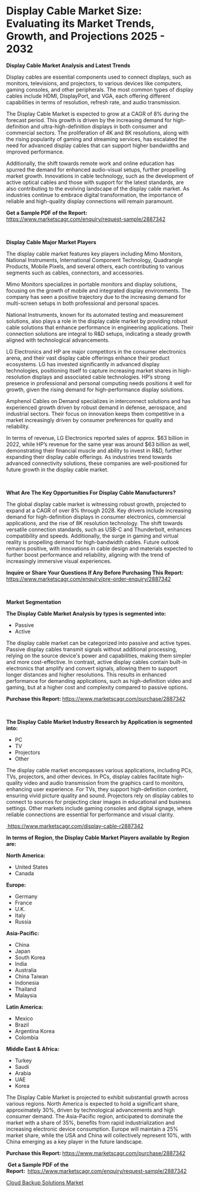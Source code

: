 <p><h1>Display Cable Market Size: Evaluating its Market Trends, Growth, and Projections 2025 - 2032</h1></p><p><strong>Display Cable Market Analysis and Latest Trends</strong></p>
<p><p>Display cables are essential components used to connect displays, such as monitors, televisions, and projectors, to various devices like computers, gaming consoles, and other peripherals. The most common types of display cables include HDMI, DisplayPort, and VGA, each offering different capabilities in terms of resolution, refresh rate, and audio transmission.</p><p>The Display Cable Market is expected to grow at a CAGR of 8% during the forecast period. This growth is driven by the increasing demand for high-definition and ultra-high-definition displays in both consumer and commercial sectors. The proliferation of 4K and 8K resolutions, along with the rising popularity of gaming and streaming services, has escalated the need for advanced display cables that can support higher bandwidths and improved performance.</p><p>Additionally, the shift towards remote work and online education has spurred the demand for enhanced audio-visual setups, further propelling market growth. Innovations in cable technology, such as the development of active optical cables and those with support for the latest standards, are also contributing to the evolving landscape of the display cable market. As industries continue to embrace digital transformation, the importance of reliable and high-quality display connections will remain paramount.</p></p>
<p><strong>Get a Sample PDF of the Report:&nbsp;</strong> <a href="https://www.marketscagr.com/enquiry/request-sample/2887342?utm_campaign=3509&utm_medium=2&utm_source=Github&utm_content=ia&utm_term=14032025&utm_id=display-cable">https://www.marketscagr.com/enquiry/request-sample/2887342</a></p>
<p>&nbsp;</p>
<p><strong>Display Cable Major Market Players</strong></p>
<p><p>The display cable market features key players including Mimo Monitors, National Instruments, International Component Technology, Quadrangle Products, Mobile Pixels, and several others, each contributing to various segments such as cables, connectors, and accessories.</p><p>Mimo Monitors specializes in portable monitors and display solutions, focusing on the growth of mobile and integrated display environments. The company has seen a positive trajectory due to the increasing demand for multi-screen setups in both professional and personal spaces.</p><p>National Instruments, known for its automated testing and measurement solutions, also plays a role in the display cable market by providing robust cable solutions that enhance performance in engineering applications. Their connection solutions are integral to R&D setups, indicating a steady growth aligned with technological advancements.</p><p>LG Electronics and HP are major competitors in the consumer electronics arena, and their vast display cable offerings enhance their product ecosystems. LG has invested significantly in advanced display technologies, positioning itself to capture increasing market shares in high-resolution displays and associated cable technologies. HP’s strong presence in professional and personal computing needs positions it well for growth, given the rising demand for high-performance display solutions.</p><p>Amphenol Cables on Demand specializes in interconnect solutions and has experienced growth driven by robust demand in defense, aerospace, and industrial sectors. Their focus on innovation keeps them competitive in a market increasingly driven by consumer preferences for quality and reliability.</p><p>In terms of revenue, LG Electronics reported sales of approx. $63 billion in 2022, while HP’s revenue for the same year was around $63 billion as well, demonstrating their financial muscle and ability to invest in R&D, further expanding their display cable offerings. As industries trend towards advanced connectivity solutions, these companies are well-positioned for future growth in the display cable market.</p></p>
<p>&nbsp;</p>
<p><strong>What Are The Key Opportunities For Display Cable Manufacturers?</strong></p>
<p><p>The global display cable market is witnessing robust growth, projected to expand at a CAGR of over 8% through 2028. Key drivers include increasing demand for high-definition displays in consumer electronics, commercial applications, and the rise of 8K resolution technology. The shift towards versatile connection standards, such as USB-C and Thunderbolt, enhances compatibility and speeds. Additionally, the surge in gaming and virtual reality is propelling demand for high-bandwidth cables. Future outlook remains positive, with innovations in cable design and materials expected to further boost performance and reliability, aligning with the trend of increasingly immersive visual experiences.</p></p>
<p><strong>Inquire or Share Your Questions If Any Before Purchasing This Report:</strong> <a href="https://www.marketscagr.com/enquiry/pre-order-enquiry/2887342?utm_campaign=3509&utm_medium=2&utm_source=Github&utm_content=ia&utm_term=14032025&utm_id=display-cable">https://www.marketscagr.com/enquiry/pre-order-enquiry/2887342</a></p>
<p>&nbsp;</p>
<p><strong>Market Segmentation</strong></p>
<p><strong>The Display Cable Market Analysis by types is segmented into:</strong></p>
<p><ul><li>Passive</li><li>Active</li></ul></p>
<p><p>The display cable market can be categorized into passive and active types. Passive display cables transmit signals without additional processing, relying on the source device's power and capabilities, making them simpler and more cost-effective. In contrast, active display cables contain built-in electronics that amplify and convert signals, allowing them to support longer distances and higher resolutions. This results in enhanced performance for demanding applications, such as high-definition video and gaming, but at a higher cost and complexity compared to passive options.</p></p>
<p><strong>Purchase this Report:&nbsp;</strong><a href="https://www.marketscagr.com/purchase/2887342?utm_campaign=3509&utm_medium=2&utm_source=Github&utm_content=ia&utm_term=14032025&utm_id=display-cable">https://www.marketscagr.com/purchase/2887342</a></p>
<p>&nbsp;</p>
<p><strong>The Display Cable Market Industry Research by Application is segmented into:</strong></p>
<p><ul><li>PC</li><li>TV</li><li>Projectors</li><li>Other</li></ul></p>
<p><p>The display cable market encompasses various applications, including PCs, TVs, projectors, and other devices. In PCs, display cables facilitate high-quality video and audio transmission from the graphics card to monitors, enhancing user experience. For TVs, they support high-definition content, ensuring vivid picture quality and sound. Projectors rely on display cables to connect to sources for projecting clear images in educational and business settings. Other markets include gaming consoles and digital signage, where reliable connections are essential for performance and visual clarity.</p></p>
<p><a href="https://www.marketscagr.com/display-cable-r2887342?utm_campaign=3509&utm_medium=2&utm_source=Github&utm_content=ia&utm_term=14032025&utm_id=display-cable">&nbsp;https://www.marketscagr.com/display-cable-r2887342</a></p>
<p><strong>In terms of Region, the Display Cable Market Players available by Region are:</strong></p>
<p>
    <p> <strong> North America: </strong>
        <ul>
            <li>United States</li>
            <li>Canada</li>
        </ul>
        </p> 
    <p> <strong> Europe: </strong>
        <ul>
            <li>Germany</li>
            <li>France</li>
            <li>U.K.</li>
            <li>Italy</li>
            <li>Russia</li>
        </ul>
        </p> 
    <p> <strong> Asia-Pacific: </strong>
        <ul>
            <li>China</li>
            <li>Japan</li>
            <li>South Korea</li>
            <li>India</li>
            <li>Australia</li>
            <li>China Taiwan</li>
            <li>Indonesia</li>
            <li>Thailand</li>
            <li>Malaysia</li>
        </ul>
        </p> 
    <p> <strong> Latin America: </strong>
        <ul>
            <li>Mexico</li>
            <li>Brazil</li>
            <li>Argentina Korea</li>
            <li>Colombia</li>
        </ul>
        </p> 
    <p> <strong> Middle East & Africa: </strong>
        <ul>
            <li>Turkey</li>
            <li>Saudi</li>
            <li>Arabia</li>
            <li>UAE</li>
            <li>Korea</li>
        </ul>
    </p>
    </p>
<p><p>The Display Cable Market is projected to exhibit substantial growth across various regions. North America is expected to hold a significant share, approximately 30%, driven by technological advancements and high consumer demand. The Asia-Pacific region, anticipated to dominate the market with a share of 35%, benefits from rapid industrialization and increasing electronic device consumption. Europe will maintain a 25% market share, while the USA and China will collectively represent 10%, with China emerging as a key player in the future landscape.</p></p>
<p><strong>Purchase this Report: </strong><a href="https://www.marketscagr.com/purchase/2887342?utm_campaign=3509&utm_medium=2&utm_source=Github&utm_content=ia&utm_term=14032025&utm_id=display-cable">https://www.marketscagr.com/purchase/2887342</a></p>
<p>&nbsp;<strong>Get a Sample PDF of the Report:&nbsp;&nbsp;</strong><a href="https://www.marketscagr.com/enquiry/request-sample/2887342?utm_campaign=3509&utm_medium=2&utm_source=Github&utm_content=ia&utm_term=14032025&utm_id=display-cable">https://www.marketscagr.com/enquiry/request-sample/2887342</a></p>
<p><strong></strong></p>
<p><p><a href="https://github.com/boyertrull4r/Market-Research-Report-List-1/blob/main/cloud-backup-solutions-market.md?utm_campaign=3509&utm_medium=2&utm_source=Github&utm_content=ia&utm_term=14032025&utm_id=display-cable">Cloud Backup Solutions Market</a></p></p>